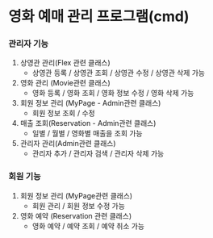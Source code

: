 # 영화 예매 관리 프로그램(cmd)

### 관리자 기능
1. 상영관 관리(Flex 관련 클래스)
    - 상영관 등록 / 상영관 조회 / 상영관 수정 / 상영관 삭제 가능
2. 영화 관리 (Movie관련 클래스)
    - 영화 등록 / 영화 조회 / 영화 정보 수정 / 영화 삭제 가능
3. 회원 정보 관리 (MyPage - Admin관련 클래스)
    - 회원 정보 조회 / 수정
4. 매출 조회(Reservation - Admin관련 클래스)
    - 일별 / 월별 / 영화별 매출을 조회 가능
5. 관리자 관리(Admin관련 클래스)
    - 관리자 추가 / 관리자 검색 / 관리자 삭제 가능


### 회원 기능
1. 회원 정보 관리 (MyPage관련 클래스)
    - 회원 관리 / 회원 정보 수정 가능
2. 영화 예약 (Reservation 관련 클래스)
    - 영화 예약 / 예약 조회 / 예약 취소 가능 
